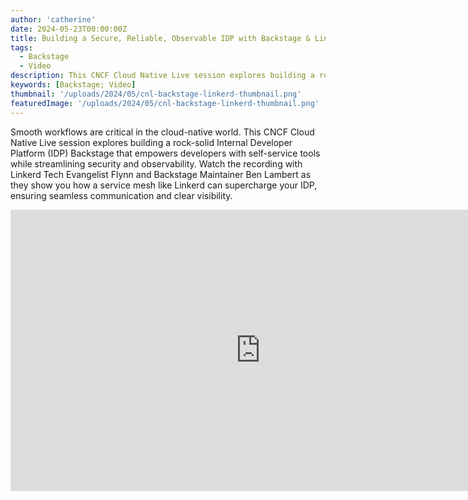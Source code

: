 ```yaml
---
author: 'catherine'
date: 2024-05-23T00:00:00Z
title: Building a Secure, Reliable, Observable IDP with Backstage & Linkerd
tags:
  - Backstage
  - Video
description: This CNCF Cloud Native Live session explores building a rock-solid Internal Developer Platform (IDP) Backstage that empowers developers with self-service tools while streamlining security and observability.
keywords: [Backstage; Video]
thumbnail: '/uploads/2024/05/cnl-backstage-linkerd-thumbnail.png'
featuredImage: '/uploads/2024/05/cnl-backstage-linkerd-thumbnail.png'
---
```

Smooth workflows are critical in the cloud-native world. This CNCF Cloud
Native Live session explores building a rock-solid Internal Developer
Platform (IDP) Backstage that empowers developers with self-service tools
while streamlining security and observability. Watch the recording with
Linkerd Tech Evangelist Flynn and Backstage Maintainer Ben Lambert as
they show you how a service mesh like Linkerd can supercharge your IDP,
ensuring seamless communication and clear visibility.

<iframe style="width:800px; height:450px;" src="https://www.youtube.com/embed/43Yq24I0KNI?si=DAtnX3dNXZf2dDFI" title="YouTube video player" frameborder="0" allow="accelerometer; autoplay; clipboard-write; encrypted-media; gyroscope; picture-in-picture; web-share" referrerpolicy="strict-origin-when-cross-origin" allowfullscreen></iframe>
